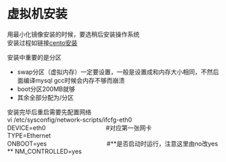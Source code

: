 # 虚拟机安装

用最小化镜像安装的时候，要选稍后安装操作系统  
安装过程如链接[cento安装](http://www.osyunwei.com/archives/7174.html)

安装中重要的是分区
- swap分区（虚拟内存）一定要设置，一般是设置成和内存大小相同，不然后面编译mysql gcc时候会内存不够而崩溃  
- boot分区200MB就够  
- 其余全部分配为/分区  

安装完毕后重启需要先配置网络  
vi /etc/sysconfig/network-scripts/ifcfg-eth0  
DEVICE=eth0　　　　　　　　　　#对应第一张网卡  
TYPE=Ethernet  
ONBOOT=yes　　　　　　　　　　#**是否启动时运行，注意这里由no改yes  **
NM_CONTROLLED=yes  

